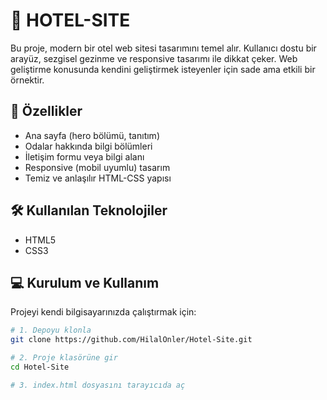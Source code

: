 # 🏨 HOTEL-SITE

Bu proje, modern bir otel web sitesi tasarımını temel alır. Kullanıcı dostu bir arayüz, sezgisel gezinme ve responsive tasarımı ile dikkat çeker. Web geliştirme konusunda kendini geliştirmek isteyenler için sade ama etkili bir örnektir.

## 🌟 Özellikler

- Ana sayfa (hero bölümü, tanıtım)
- Odalar hakkında bilgi bölümleri
- İletişim formu veya bilgi alanı
- Responsive (mobil uyumlu) tasarım
- Temiz ve anlaşılır HTML-CSS yapısı

## 🛠️ Kullanılan Teknolojiler

- HTML5
- CSS3

## 💻 Kurulum ve Kullanım

Projeyi kendi bilgisayarınızda çalıştırmak için:

```bash
# 1. Depoyu klonla
git clone https://github.com/HilalOnler/Hotel-Site.git

# 2. Proje klasörüne gir
cd Hotel-Site

# 3. index.html dosyasını tarayıcıda aç

